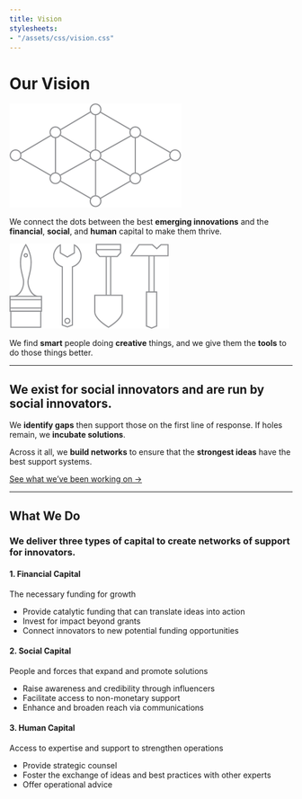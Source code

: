 ```yaml
---
title: Vision
stylesheets:
- "/assets/css/vision.css"
---
```


Our Vision
===========

<div class="image"><img src="/assets/img/vision_lattice@x2.png" width="306" height="185" alt="" /></div>

We connect the dots between the best **emerging innovations** and the **financial**, **social**, and **human** capital to make them thrive.

<div class="image"><img src="/assets/img/vision_tools@x2.png" width="284" height="151" alt="A set of tools including a paintbrush, wrench, shovel and hammer" /></div>

We find **smart** people doing **creative** things, and we give them the **tools** to do those things better.




* * * * * * * * * * * * * * * * * * * * * * * * * * * *



We exist for social innovators and are run by social innovators.
-------------

We **identify gaps** then support those on the first line of response. If holes remain, we **incubate solutions**.

Across it all, we **build networks** to ensure that the **strongest ideas** have the best support systems.

[See what we’ve been working on →](/initiatives/)




* * * * * * * * * * * * * * * * * * * * * * * * * * * *



What We Do
-------------

### We deliver three types of capital to create networks of support for innovators. ###


<div class="capital" markdown="1">


#### 1. Financial Capital ####

The necessary funding for growth

* Provide catalytic funding that can translate ideas into action
* Invest for impact beyond grants 
* Connect innovators to new potential funding opportunities

#### 2. Social Capital ####

People and forces that expand and promote solutions

* Raise awareness and credibility through influencers
* Facilitate access to non\-monetary support 
* Enhance and broaden reach via communications

#### 3. Human Capital ####

Access to expertise and support to strengthen operations

* Provide strategic counsel
* Foster the exchange of ideas and best practices with other experts
* Offer operational advice


</div>


